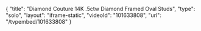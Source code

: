 {
    "title": "Diamond Couture 14K .5ctw Diamond Framed Oval Studs",
    "type": "solo",
    "layout": "iframe-static",
    "videoId": "101633808",
    "url": "\/tvpembed\/101633808"
}